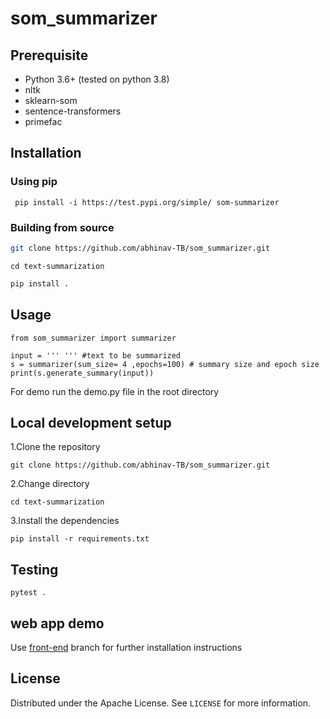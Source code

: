 # som_summarizer
## Prerequisite
- Python 3.6+ (tested on python 3.8)
- nltk
- sklearn-som
- sentence-transformers
- primefac

## Installation

### Using pip
``` pip install -i https://test.pypi.org/simple/ som-summarizer```

### Building from source


   ```sh
   git clone https://github.com/abhinav-TB/som_summarizer.git
   ```
   ```
   cd text-summarization
   ```
   ```sh
   pip install .
   ```

## Usage
```
from som_summarizer import summarizer

input = ''' ''' #text to be summarized
s = summarizer(sum_size= 4 ,epochs=100) # summary size and epoch size
print(s.generate_summary(input))
```
For  demo run the demo.py file in the root directory
## Local development setup

1.Clone the repository
```
git clone https://github.com/abhinav-TB/som_summarizer.git
```
2.Change directory
```
cd text-summarization
```
3.Install the dependencies

```
pip install -r requirements.txt
```
## Testing

```
pytest .
```
## web app demo
Use [front-end](https://github.com/abhinav-TB/text-summarization/tree/FrontEnd) branch for further installation instructions 
##  License

Distributed under the Apache License. See `LICENSE` for more information.

